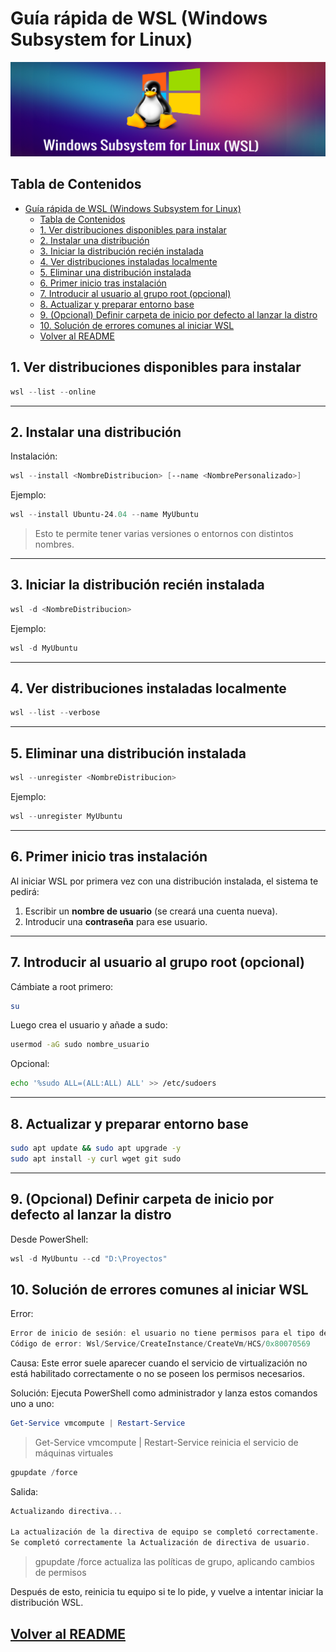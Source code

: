 # Guía rápida de WSL (Windows Subsystem for Linux)

![raw](../../images/interes/wsl.png)

## Tabla de Contenidos

- [Guía rápida de WSL (Windows Subsystem for Linux)](#guía-rápida-de-wsl-windows-subsystem-for-linux)
  - [Tabla de Contenidos](#tabla-de-contenidos)
  - [1. Ver distribuciones disponibles para instalar](#1-ver-distribuciones-disponibles-para-instalar)
  - [2. Instalar una distribución](#2-instalar-una-distribución)
  - [3. Iniciar la distribución recién instalada](#3-iniciar-la-distribución-recién-instalada)
  - [4. Ver distribuciones instaladas localmente](#4-ver-distribuciones-instaladas-localmente)
  - [5. Eliminar una distribución instalada](#5-eliminar-una-distribución-instalada)
  - [6. Primer inicio tras instalación](#6-primer-inicio-tras-instalación)
  - [7. Introducir al usuario al grupo root (opcional)](#7-introducir-al-usuario-al-grupo-root-opcional)
  - [8. Actualizar y preparar entorno base](#8-actualizar-y-preparar-entorno-base)
  - [9. (Opcional) Definir carpeta de inicio por defecto al lanzar la distro](#9-opcional-definir-carpeta-de-inicio-por-defecto-al-lanzar-la-distro)
  - [10. Solución de errores comunes al iniciar WSL](#10-solución-de-errores-comunes-al-iniciar-wsl)
  - [Volver al README](#volver-al-readme)

## 1. Ver distribuciones disponibles para instalar

```powershell
wsl --list --online
```

---

## 2. Instalar una distribución

Instalación:

```powershell
wsl --install <NombreDistribucion> [--name <NombrePersonalizado>]
```

Ejemplo:

```powershell
wsl --install Ubuntu-24.04 --name MyUbuntu
```

> Esto te permite tener varias versiones o entornos con distintos nombres.

---

## 3. Iniciar la distribución recién instalada

```powershell
wsl -d <NombreDistribucion>
```

Ejemplo:

```powershell
wsl -d MyUbuntu
```

---

## 4. Ver distribuciones instaladas localmente

```powershell
wsl --list --verbose
```

---

## 5. Eliminar una distribución instalada

```powershell
wsl --unregister <NombreDistribucion>
```

Ejemplo:

```powershell
wsl --unregister MyUbuntu
```

---

## 6. Primer inicio tras instalación

Al iniciar WSL por primera vez con una distribución instalada, el sistema te pedirá:

1. Escribir un **nombre de usuario** (se creará una cuenta nueva).  
2. Introducir una **contraseña** para ese usuario.

---

## 7. Introducir al usuario al grupo root (opcional)

Cámbiate a root primero:

```bash
su
```

Luego crea el usuario y añade a sudo:

```bash
usermod -aG sudo nombre_usuario
```

Opcional:

```bash
echo '%sudo ALL=(ALL:ALL) ALL' >> /etc/sudoers
```

---

## 8. Actualizar y preparar entorno base

```bash
sudo apt update && sudo apt upgrade -y
sudo apt install -y curl wget git sudo
```

---

## 9. (Opcional) Definir carpeta de inicio por defecto al lanzar la distro

Desde PowerShell:

```powershell
wsl -d MyUbuntu --cd "D:\Proyectos"
```

## 10. Solución de errores comunes al iniciar WSL

Error:

```powershell
Error de inicio de sesión: el usuario no tiene permisos para el tipo de inicio de sesión solicitado en el equipo.
Código de error: Wsl/Service/CreateInstance/CreateVm/HCS/0x80070569
```

Causa:
Este error suele aparecer cuando el servicio de virtualización no está habilitado correctamente o no se poseen los permisos necesarios.

Solución:
Ejecuta PowerShell como administrador y lanza estos comandos uno a uno:

```powershell
Get-Service vmcompute | Restart-Service
```

> Get-Service vmcompute | Restart-Service reinicia el servicio de máquinas virtuales

```powershell
gpupdate /force
```

Salida:

```powershell
Actualizando directiva...

La actualización de la directiva de equipo se completó correctamente.
Se completó correctamente la Actualización de directiva de usuario.
```

> gpupdate /force actualiza las políticas de grupo, aplicando cambios de permisos

Después de esto, reinicia tu equipo si te lo pide, y vuelve a intentar iniciar la distribución WSL.

## [Volver al README](../README.md)
